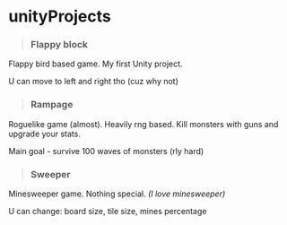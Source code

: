 # unityProjects

> ### Flappy block

Flappy bird based game. My first Unity project.

U can move to left and right tho (cuz why not)

> ### Rampage

Roguelike game (almost). Heavily rng based. Kill monsters with guns and upgrade your stats.

Main goal - survive 100 waves of monsters (rly hard)

> ### Sweeper

Minesweeper game. Nothing special. _(I love minesweeper)_

U can change: board size, tile size, mines percentage
